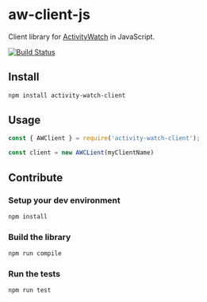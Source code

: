 # aw-client-js

Client library for [ActivityWatch](http://activitywatch.net) in JavaScript.

[![Build Status](https://travis-ci.org/ActivityWatch/aw-client-js.svg?branch=master)](https://travis-ci.org/ActivityWatch/aw-client-js)

## Install

```sh
npm install activity-watch-client
```

## Usage

```javascript
const { AWClient } = require('activity-watch-client');

const client = new AWCLient(myClientName)
```

## Contribute

### Setup your dev environment

```sh
npm install
```

### Build the library

```sh
npm run compile
```

### Run the tests

```sh
npm run test
```
